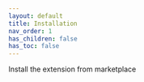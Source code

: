 ```yaml
---
layout: default
title: Installation
nav_order: 1
has_children: false
has_toc: false
---
```


Install the extension from marketplace
